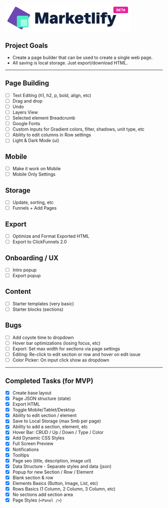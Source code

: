 <img src="/public/images/logo.png" width="400" />

## Project Goals

- Create a page builder that can be used to create a single web page.
- All saving is local storage. Just export/download HTML.

---

## Page Building

- [ ] Text Editing (h1, h2, p, bold, align, etc)
- [ ] Drag and drop 
- [ ] Undo
- [ ] Layers View
- [ ] Selected element Breadcrumb
- [ ] Google Fonts
- [ ] Custom inputs for Gradient colors, filter, shadows, unit type, etc
- [ ] Ability to edit columns in Row settings
- [ ] Light & Dark Mode (ui)

## Mobile

- [ ] Make it work on Mobile
- [ ] Mobile Only Settings

## Storage

- [ ] Update, sorting, etc
- [ ] Funnels + Add Pages

## Export

- [ ] Optimize and Format Exported HTML
- [ ] Export to ClickFunnels 2.0

## Onboarding / UX

- [ ] Intro popup
- [ ] Export popup

## Content

- [ ] Starter templates (very basic)
- [ ] Starter blocks (sections)

## Bugs

- [ ] Add coyote time to dropdown
- [ ] Hover bar optimizations (losing focus, etc)
- [ ] Export: Set max width for sections via page settings
- [ ] Editing: Re-click to edit section or row and hover on edit issue
- [ ] Color Picker: On input click show as dropdown

---

## Completed Tasks (for MVP)

- [x] Create base layout
- [x] Page JSON structure (state)
- [x] Export HTML
- [x] Toggle Mobile/Tablet/Desktop
- [x] Ability to edit section / element
- [x] Save to Local Storage (max 5mb per page)
- [x] Ability to add a section, element, etc
- [x] Hover Bar: CRUD / Up / Down / Type / Color
- [x] Add Dynamic CSS Styles
- [x] Full Screen Preview
- [x] Notifications
- [x] Tooltips
- [x] Page seo (title, description, image url)
- [x] Data Structure - Separate styles and data (json)
- [x] Popup for new Section / Row / Element
- [x] Blank section & row
- [x] Elements Basics (Button, Image, List, etc)
- [x] Rows Basics (1 Column, 2 Column, 3 Column, etc)
- [x] No sections add section area
- [x] Page Styles (`<Panel />`)
